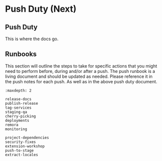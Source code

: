 # Push Duty (Next)

## Push Duty

This is where the docs go.

## Runbooks

This section will outline the steps to take for specific actions that you might need to perform before, during and/or after a push. The push runbook is a living document and should be updated as needed. Please reference it in the push notes for each push. As well as in the above push duty document.

```{toctree}
:maxdepth: 2

release-docs
publish-release
tag-services
staging-qa
cherry-picking
deployments
remora
monitoring

project-dependencies
security-fixes
extension-workshop
push-to-stage
extract-locales
```
